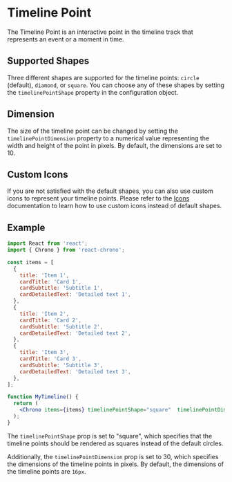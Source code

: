 # Timeline Point

The Timeline Point is an interactive point in the timeline track that represents an event or a moment in time.

## Supported Shapes

Three different shapes are supported for the timeline points: `circle` (default), `diamond`, or `square`. You can choose any of these shapes by setting the `timelinePointShape` property in the configuration object.

## Dimension

The size of the timeline point can be changed by setting the `timelinePointDimension` property to a numerical value representing the width and height of the point in pixels. By default, the dimensions are set to 10.

## Custom Icons

If you are not satisfied with the default shapes, you can also use custom icons to represent your timeline points. Please refer to the [Icons](./icons) documentation to learn how to use custom icons instead of default shapes.

## Example

```jsx
import React from 'react';
import { Chrono } from 'react-chrono';

const items = [
  {
    title: 'Item 1',
    cardTitle: 'Card 1',
    cardSubtitle: 'Subtitle 1',
    cardDetailedText: 'Detailed text 1',
  },
  {
    title: 'Item 2',
    cardTitle: 'Card 2',
    cardSubtitle: 'Subtitle 2',
    cardDetailedText: 'Detailed text 2',
  },
  {
    title: 'Item 3',
    cardTitle: 'Card 3',
    cardSubtitle: 'Subtitle 3',
    cardDetailedText: 'Detailed text 3',
  },
];

function MyTimeline() {
  return (
    <Chrono items={items} timelinePointShape="square"  timelinePointDimension={30} />
  );
}
```

The `timelinePointShape` prop is set to "square", which specifies that the timeline points should be rendered as squares instead of the default circles.

Additionally, the `timelinePointDimension` prop is set to 30, which specifies the dimensions of the timeline points in pixels. By default, the dimensions of the timeline points are `16px`.
